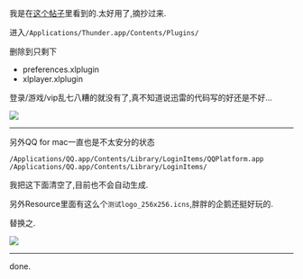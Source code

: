 我是在[这个帖子](https://www.v2ex.com/t/330455)里看到的.太好用了,摘抄过来. 

进入`/Applications/Thunder.app/Contents/Plugins/`

删除到只剩下 

- preferences.xlplugin
- xlplayer.xlplugin

登录/游戏/vip乱七八糟的就没有了,真不知道说迅雷的代码写的好还是不好...  

![](https://o4dyfn0ef.qnssl.com/image/2016-12-27-Screen%20Shot%202016-12-27%20at%2015.56.06.png?imageView2/2/h/400) 

- - - - -  

另外QQ for mac一直也是不太安分的状态 

`/Applications/QQ.app/Contents/Library/LoginItems/QQPlatform.app /Applications/QQ.app/Contents/Library/LoginItems/` 

我把这下面清空了,目前也不会自动生成. 

另外Resource里面有这么个`测试logo_256x256.icns`,胖胖的企鹅还挺好玩的. 

替换之. 

![](https://o4dyfn0ef.qnssl.com/image/2016-12-27-Screen%20Shot%202016-12-27%20at%2016.26.36.png?imageView2/2/h/300) 

- - - - -- 

done. 



